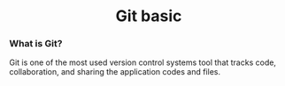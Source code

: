 <h1 align="center">Git basic</h1>

<h3 align="left">What is Git?</h3>
<p>Git is one of the most used version control systems tool that tracks code, collaboration, and sharing the application codes and files. </p>
